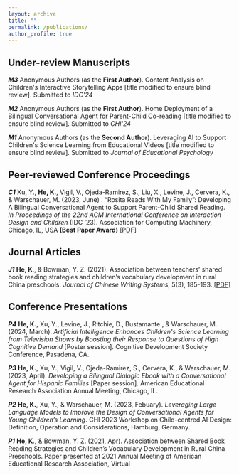 ```yaml
---
layout: archive
title: ""
permalink: /publications/
author_profile: true
---
```

## Under-review Manuscripts
***M3*** Anonymous Authors (as the **First Author**). Content Analysis on Children's Interactive Storytelling Apps [title modified to ensure blind review]. Submitted to *IDC'24*

***M2*** Anonymous Authors  (as the **First Author**). Home Deployment of a Bilingual Conversational Agent for Parent-Child Co-reading [title modified to ensure blind review]. Submitted to *CHI'24* 

***M1*** Anonymous Authors (as the **Second Author**). Leveraging AI to Support Children's Science Learning from Educational Videos [title modified to ensure blind review]. Submitted to *Journal of Educational Psychology* 

## Peer-reviewed Conference Proceedings
***C1*** Xu, Y., **He, K.**, Vigil, V., Ojeda-Ramirez, S., Liu, X., Levine, J., Cervera, K., & Warschauer, M. (2023, June) . “Rosita Reads With My Family”: Developing A Bilingual Conversational Agent to Support Parent-Child Shared Reading. *In Proceedings of the 22nd ACM International Conference on Interaction Design and Children* (IDC ’23). Association for Computing Machinery, Chicago, IL, USA **(Best Paper Award)** [[PDF]](https://dl.acm.org/doi/10.1145/3585088.3589354)

## Journal Articles
***J1*** **He, K**., & Bowman, Y. Z. (2021). Association between teachers’ shared book reading strategies and children’s vocabulary development in rural China preschools. *Journal of Chinese Writing Systems*, 5(3), 185-193. [[PDF]](https://journals.sagepub.com/doi/epub/10.1177/25138502211025643)

## Conference Presentations
***P4*** **He, K.**, Xu, Y., Levine, J., Ritchie, D., Bustamante., & Warschauer, M. (2024, March). *Artificial Intelligence Enhances Children's Science Learning from Television Shows by Boosting their Response to Questions of High Cognitive Demand* [Poster session]. Cognitive Development Society Conference, Pasadena, CA. 

***P3*** **He, K.**, Xu, Y., Vigil, V., Ojeda-Ramirez, S., Cervera, K., & Warschauer, M. (2023, April). *Developing a Bilingual Dialogic Ebook with a Conversational Agent for Hispanic Families* [Paper session]. American Educational Research Association Annual Meeting, Chicago, IL.

***P2*** **He, K.**, Xu, Y., & Warschauer, M. (2023, Febuary). *Leveraging Large Language Models to Improve the Design of Conversational Agents for Young Children’s Learning*. CHI 2023 Workshop on Child-centred AI Design: Definition, Operation and Considerations, Hamburg, Germany. 

***P1*** **He, K**., & Bowman, Y. Z. (2021, Apr). Association between Shared Book Reading Strategies and Children’s Vocabulary Development in Rural China Preschools. Paper presented at 2021 Annual Meeting of American Educational Research Association, Virtual


